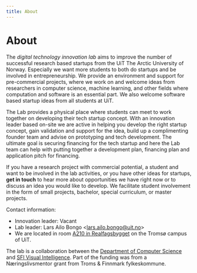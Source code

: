 ```yaml
---
title: About
---
```


# About

The *digital technology innovation lab* aims to improve the number of successful research based startups from the UiT The Arctic University of Norway. Especially we want more students to both do startups and be involved in entrepreneurship. We provide an environment and support for pre-commercial projects, where we work on and welcome ideas from researchers in computer science, machine learning, and other fields where computation and software is an essential part. We also welcome software based startup ideas from all students at UiT.

The Lab provides a physical place where students can meet to work together on developing their tech startup concept. With an innovation leader based on-site we are active in helping you develop the right startup concept, gain validation and support for the idea, build up a complimenting founder team and advise on prototyping and tech development. The ultimate goal is securing financing for the tech startup and here the Lab team can help with putting together a development plan, financing plan and application pitch for financing. 

If you have a research project with commercial potential, a student and want to be involved in the lab activities, or you have other ideas for startups, **get in touch** to hear more about opportunities we have right now or to discuss an idea you would like to develop. We facilitate student involvement in the form of small projects, bachelor, special curriculum, or master projects. 

Contact information:
- Innovation leader: Vacant
- Lab leader: Lars Ailo Bongo <[lars.ailo.bongo@uit.no](mailto:lars.ailo.bongo@uit.no)>
- We are located in room [A210 in Realfagsbygget](https://use.mazemap.com/#v=1&zlevel=2&center=18.976523,69.681532&zoom=17.6&campusid=5&starttype=poi&start=174540) on the Tromsø campus of UiT. 

The lab is a collaboration between the [Department of Computer Science](https://uit.no/enhet/ifi) and [SFI Visual Intelligence](https://www.visual-intelligence.no/). Part of the funding was from a Næringslivsmentor grant from Troms & Finnmark fylkeskommune.

